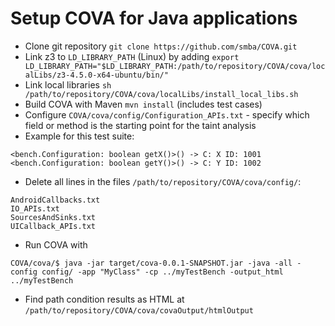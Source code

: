 # Setup COVA for Java applications
* Clone git repository `git clone https://github.com/smba/COVA.git`
* Link z3 to `LD_LIBRARY_PATH` (Linux) by adding `export LD_LIBRARY_PATH="$LD_LIBRARY_PATH:/path/to/repository/COVA/cova/localLibs/z3-4.5.0-x64-ubuntu/bin/"`
* Link local libraries `sh /path/to/repository/COVA/cova/localLibs/install_local_libs.sh`
* Build COVA with Maven `mvn install` (includes test cases) 
* Configure `COVA/cova/config/Configuration_APIs.txt` - specify which field or method is the starting point for the taint analysis
* Example for this test suite:

```
<bench.Configuration: boolean getX()>() -> C: X ID: 1001
<bench.Configuration: boolean getY()>() -> C: Y ID: 1002
```

* Delete all lines in the files `/path/to/repository/COVA/cova/config/`:
```
AndroidCallbacks.txt
IO_APIs.txt
SourcesAndSinks.txt
UICallback_APIs.txt
```
* Run COVA  with
```
COVA/cova/$ java -jar target/cova-0.0.1-SNAPSHOT.jar -java -all -config config/ -app "MyClass" -cp ../myTestBench -output_html ../myTestBench
```

* Find path condition results as HTML at  `/path/to/repository/COVA/cova/covaOutput/htmlOutput`
